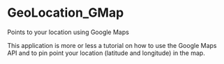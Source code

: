 GeoLocation_GMap
================

Points to your location using Google Maps

This application is more or less a tutorial on how to use the Google Maps API and to pin point your location 
(latitude and longitude) in the map.
